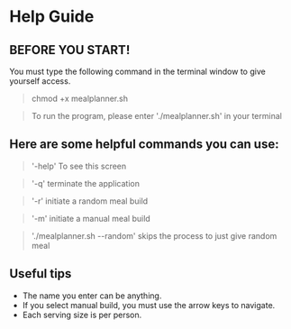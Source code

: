 # Help Guide

## BEFORE YOU START!
You must type the following command in the terminal window to give yourself access.
> chmod +x mealplanner.sh

> To run the program, please enter './mealplanner.sh' in your terminal

## Here are some helpful commands you can use:

> '-help' To see this screen

> '-q' terminate the application

> '-r' initiate a random meal build

> '-m' initiate a manual meal build

> './mealplanner.sh --random' skips the process to just give random meal

## Useful tips

- The name you enter can be anything.
- If you select manual build, you must use the arrow keys to navigate.
- Each serving size is per person.
